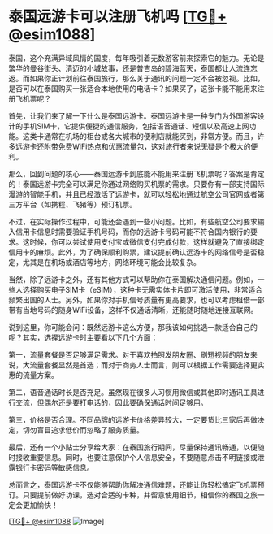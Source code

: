 # 泰国远游卡可以注册飞机吗 [[TG💪+ @esim1088](https://t.me/s/esim1088)]

泰国，这个充满异域风情的国度，每年吸引着无数游客前来探索它的魅力。无论是繁华的曼谷街头、清迈的小城故事，还是普吉岛的碧海蓝天，泰国都让人流连忘返。而如果你正计划前往泰国旅行，那么关于通讯的问题一定不会被忽视。比如，是否可以在泰国购买一张适合本地使用的电话卡？如果买了，这张卡能不能用来注册飞机票呢？

首先，让我们来了解一下什么是泰国远游卡。泰国远游卡是一种专门为外国游客设计的手机SIM卡，它提供便捷的通信服务，包括语音通话、短信以及高速上网功能。这类卡通常在机场的柜台或各大城市的便利店就能买到，非常方便。而且，许多远游卡还附带免费WiFi热点和优惠流量包，这对旅行者来说无疑是个极大的便利。

那么，回到问题的核心——泰国远游卡到底能不能用来注册飞机票呢？答案是肯定的！泰国远游卡完全可以满足你通过网络购买机票的需求。只要你有一部支持国际漫游的智能手机，并且已经激活了远游卡，就可以轻松地通过航空公司官网或者第三方平台（如携程、飞猪等）预订机票。

不过，在实际操作过程中，可能还会遇到一些小问题。比如，有些航空公司要求输入信用卡信息时需要验证手机号码，而你的远游卡号码可能不符合国内银行的要求。这时候，你可以尝试使用支付宝或微信支付完成付款，这样就避免了直接绑定信用卡的麻烦。此外，为了确保顺利购票，建议提前确认远游卡的网络信号是否稳定，尤其是在机场或酒店等地方，网络环境可能会比较复杂。

当然，除了远游卡之外，还有其他方式可以帮助你在泰国解决通信问题。例如，一些人选择购买电子SIM卡（eSIM），这种卡无需实体卡片即可激活使用，非常适合频繁出国的人士。另外，如果你对手机信号质量有更高要求，也可以考虑租借一部带有当地号码的随身WiFi设备，这样不仅通话清晰，还能随时随地连接互联网。

说到这里，你可能会问：既然远游卡这么方便，那我该如何挑选一款适合自己的呢？其实，选择远游卡时主要看以下几个方面：

第一，流量套餐是否足够满足需求。对于喜欢拍照发朋友圈、刷短视频的朋友来说，大流量套餐显然是首选；而对于商务人士而言，则可以根据工作需要选择更实惠的流量方案。

第二，语音通话时长是否充足。虽然现在很多人习惯用微信或其他即时通讯工具进行交流，但偶尔还是要打电话的，因此要确保通话时间足够用。

第三，价格是否合理。不同品牌的远游卡价格差异较大，一定要货比三家后再做决定，切勿盲目追求低价而忽略了服务质量。

最后，还有一个小贴士分享给大家：在泰国旅行期间，尽量保持通讯畅通，以便随时接收重要信息。同时，也要注意保护个人信息安全，不要随意点击不明链接或泄露银行卡密码等敏感信息。

总而言之，泰国远游卡不仅能够帮助你解决通信难题，还能让你轻松搞定飞机票预订。只要提前做好功课，选对合适的卡种，并留意使用细节，相信你的泰国之旅一定会更加愉快！

[[TG💪+ @esim1088](https://t.me/s/esim1088) ![Image](https://i.postimg.cc/4NQfJmqS/Snipaste-2025-05-13-00-14-12.png)]